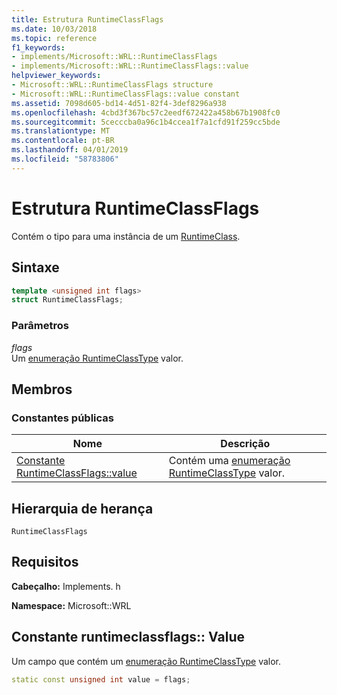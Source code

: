 ```yaml
---
title: Estrutura RuntimeClassFlags
ms.date: 10/03/2018
ms.topic: reference
f1_keywords:
- implements/Microsoft::WRL::RuntimeClassFlags
- implements/Microsoft::WRL::RuntimeClassFlags::value
helpviewer_keywords:
- Microsoft::WRL::RuntimeClassFlags structure
- Microsoft::WRL::RuntimeClassFlags::value constant
ms.assetid: 7098d605-bd14-4d51-82f4-3def8296a938
ms.openlocfilehash: 4cbd3f367bc57c2eedf672422a458b67b1908fc0
ms.sourcegitcommit: 5cecccba0a96c1b4ccea1f7a1cfd91f259cc5bde
ms.translationtype: MT
ms.contentlocale: pt-BR
ms.lasthandoff: 04/01/2019
ms.locfileid: "58783806"
---
```

# <a name="runtimeclassflags-structure"></a>Estrutura RuntimeClassFlags

Contém o tipo para uma instância de um [RuntimeClass](runtimeclass-class.md).

## <a name="syntax"></a>Sintaxe

```cpp
template <unsigned int flags>
struct RuntimeClassFlags;
```

### <a name="parameters"></a>Parâmetros

*flags*<br/>
Um [enumeração RuntimeClassType](runtimeclasstype-enumeration.md) valor.

## <a name="members"></a>Membros

### <a name="public-constants"></a>Constantes públicas

|Nome|Descrição|
|----------|-----------------|
|[Constante RuntimeClassFlags::value](#value-constant)|Contém uma [enumeração RuntimeClassType](runtimeclasstype-enumeration.md) valor.|

## <a name="inheritance-hierarchy"></a>Hierarquia de herança

`RuntimeClassFlags`

## <a name="requirements"></a>Requisitos

**Cabeçalho:** Implements. h

**Namespace:** Microsoft::WRL

## <a name="value-constant"></a>Constante runtimeclassflags:: Value

Um campo que contém um [enumeração RuntimeClassType](runtimeclasstype-enumeration.md) valor.

```cpp
static const unsigned int value = flags;
```
